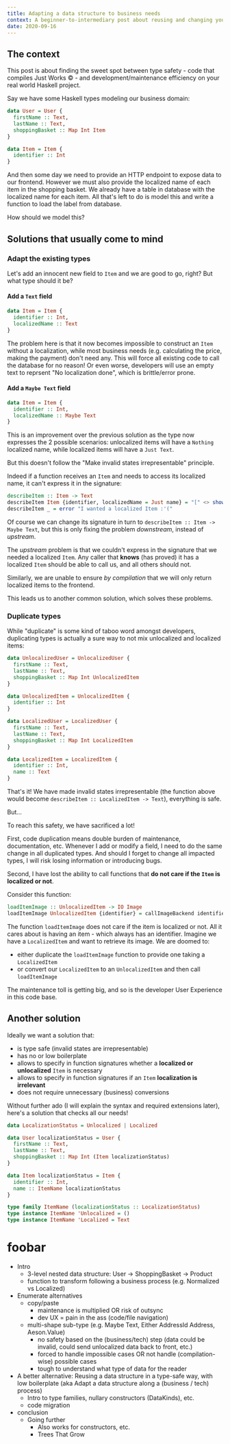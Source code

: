 ```yaml
---
title: Adapting a data structure to business needs
context: A beginner-to-intermediary post about reusing and changing your data structures, following closely your business requirements
date: 2020-09-16
---
```


## The context

This post is about finding the sweet spot between type safety - code that compiles Just Works © - and development/maintenance efficiency on your real world Haskell project.

Say we have some Haskell types modeling our business domain:
```haskell
data User = User {
  firstName :: Text,
  lastName :: Text,
  shoppingBasket :: Map Int Item
}

data Item = Item {
  identifier :: Int
}
```

And then some day we need to provide an HTTP endpoint to expose data to our frontend. However we must also provide the localized name of each item in the shopping basket. We already have a table in database with the localized name for each item. All that's left to do is model this and write a function to load the label from database.

How should we model this?

## Solutions that usually come to mind

### Adapt the existing types
Let's add an innocent new field to `Item` and we are good to go, right? But what type should it be?

#### Add a `Text` field
```haskell
data Item = Item {
  identifier :: Int,
  localizedName :: Text
}
```
The problem here is that it now becomes impossible to construct an `Item` without a localization, while most business needs (e.g. calculating the price, making the payment) don't need any. This will force all existing code to call the database for no reason! Or even worse, developers will use an empty text to reprsent "No localization done", which is brittle/error prone.

#### Add a `Maybe Text` field
```haskell
data Item = Item {
  identifier :: Int,
  localizedName :: Maybe Text
}
```
This is an improvement over the previous solution as the type now expresses the 2 possible scenarios: unlocalized items will have a `Nothing` localized name, while localized items will have a `Just Text`.

But this doesn't follow the "Make invalid states irrepresentable" principle.

Indeed if a function receives an `Item` and needs to access its localized name, it can't express it in the signature:
```haskell
describeItem :: Item -> Text
describeItem Item {identifier, localizedName = Just name} = "[" <> show identifier <> "] " <> name
describeItem _ = error "I wanted a localized Item :'("
```
Of course we can change its signature in turn to `describeItem :: Item -> Maybe Text`, but this is only fixing the problem *downstream*, instead of *upstream*.

The *upstream* problem is that we couldn't express in the signature that we needed a localized `Item`. Any caller that **knows** (has proved) it has a localized `Item` should be able to call us, and all others should not.

Similarly, we are unable to ensure *by compilation* that we will only return localized items to the frontend.

This leads us to another common solution, which solves these problems.

### Duplicate types
While "duplicate" is some kind of taboo word amongst developers, duplicating types is actually a sure way to not mix unlocalized and localized items:
```haskell
data UnlocalizedUser = UnlocalizedUser {
  firstName :: Text,
  lastName :: Text,
  shoppingBasket :: Map Int UnlocalizedItem
}

data UnlocalizedItem = UnlocalizedItem {
  identifier :: Int
}

data LocalizedUser = LocalizedUser {
  firstName :: Text,
  lastName :: Text,
  shoppingBasket :: Map Int LocalizedItem
}

data LocalizedItem = LocalizedItem {
  identifier :: Int,
  name :: Text
}
```
That's it! We have made invalid states irrepresentable (the function above would become `describeItem :: LocalizedItem -> Text`), everything is safe.

But...

To reach this safety, we have sacrificed a lot!

First, code duplication means double burden of maintenance, documentation, etc. Whenever I add or modify a field, I need to do the same change in all duplicated types. And should I forget to change all impacted types, I will risk losing information or introducing bugs.

Second, I have lost the ability to call functions that **do not care if the `Item` is localized or not**.

Consider this function:
```haskell
loadItemImage :: UnlocalizedItem -> IO Image
loadItemImage UnlocalizedItem {identifier} = callImageBackend identifier
```
The function `loadItemImage` does not care if the item is localized or not. All it cares about is having an item - which always has an identifier.
Imagine we have a `LocalizedItem` and want to retrieve its image. We are doomed to:
* either duplicate the `loadItemImage` function to provide one taking a `LocalizedItem`
* or convert our `LocalizedItem` to an `UnlocalizedItem` and then call `loadItemImage`

The maintenance toll is getting big, and so is the developer User Experience in this code base.

## Another solution
Ideally we want a solution that:
* is type safe (invalid states are irrepresentable)
* has no or low boilerplate
* allows to specify in function signatures whether a **localized or unlocalized** `Item` is necessary
* allows to specify in function signatures if an `Item` **localization is irrelevant**
* does not require unnecessary (business) conversions

Without further ado (I will explain the syntax and required extensions later), here's a solution that checks all our needs!

```haskell
data LocalizationStatus = Unlocalized | Localized

data User localizationStatus = User {
  firstName :: Text,
  lastName :: Text,
  shoppingBasket :: Map Int (Item localizationStatus)
}

data Item localizationStatus = Item {
  identifier :: Int,
  name :: ItemName localizationStatus
}

type family ItemName (localizationStatus :: LocalizationStatus)
type instance ItemName 'Unlocalized = ()
type instance ItemName 'Localized = Text
```

# foobar
* Intro
  * 3-level nested data structure: User -> ShoppingBasket -> Product
  * function to transform following a business process (e.g. Normalized vs Localized)
* Enumerate alternatives
  * copy/paste
    * maintenance is multiplied OR risk of outsync
    * dev UX = pain in the ass (code/file navigation)
  * multi-shape sub-type (e.g. Maybe Text, Either AddressId Address, Aeson.Value)
    * no safety based on the (business/tech) step (data could be invalid, could send unlocalized data back to front, etc.)
    * forced to handle impossible cases OR not handle (compilation-wise) possible cases
    * tough to understand what type of data for the reader
* A better alternative: Reusing a data structure in a type-safe way, with low boilerplate (aka Adapt a data structure along a (business / tech) process)
  * Intro to type families, nullary constructors (DataKinds), etc.
  * code migration
* conclusion
  * Going further
    * Also works for constructors, etc.
    * Trees That Grow